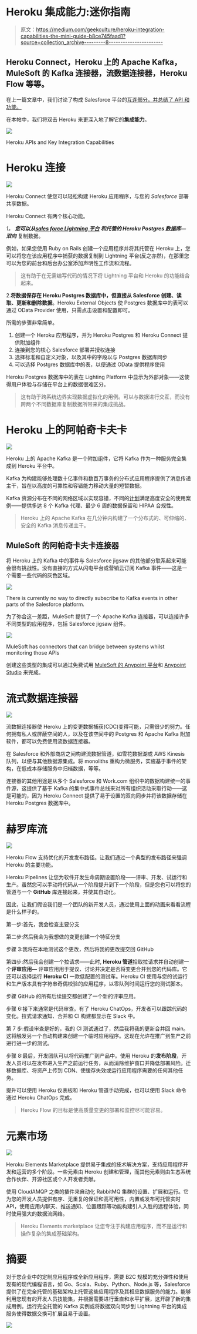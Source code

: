 # Heroku 集成能力:迷你指南

> 原文：<https://medium.com/geekculture/heroku-integration-capabilities-the-mini-guide-b8ce745faad1?source=collection_archive---------8----------------------->

## Heroku Connect，Heroku 上的 Apache Kafka，MuleSoft 的 Kafka 连接器，流数据连接器，Heroku Flow 等等。

在上一篇文章中，我们讨论了构成 Salesforce 平台的[互连部分，并总结了 API 和功能。](/geekculture/salesforce-apis-and-integration-capabilities-the-pocket-guide-2a1a8e97603d?source=friends_link&sk=8bc83d17960cd031782b0ea2e3011f8c)

在本帖中，我们将双击 Heroku 来更深入地了解它的**集成能力**。

![](img/474429053d49d749232ba3db98ba2ebe.png)

Heroku APIs and Key Integration Capabilities

# Heroku 连接

![](img/bb301b13cbba8ab4ce8f9ad51dd8197d.png)

Heroku Connect 使您可以轻松构建 Heroku 应用程序，与您的 *Salesforce* 部署共享数据。

Heroku Connect 有两个核心功能。

*1。* ***您可以从***[***sales force Lightning 平台***](/geekculture/lightning-platform-integration-capabilities-the-mini-guide-e9a407a20eba) ***和托管的 Heroku Postgres 数据库—双向*** 复制数据。

例如，如果您使用 Ruby on Rails 创建一个应用程序并将其托管在 Heroku 上，您可以将您在该应用程序中捕获的数据复制到 Lightning 平台(反之亦然)，在那里您可以为您的前台和后台办公室添加声明性工作流和流程。

> 这有助于在无需编写代码的情况下将 Lightning 平台和 Heroku 的功能结合起来。

2.**将数据保存在 Heroku Postgres 数据库中，但直接从 Salesforce 创建、读取、更新和删除数据**。Heroku External Objects 使 Postgres 数据库中的表可以通过 OData Provider 使用，只需点击设置和配置即可。

所需的步骤非常简单。

1.  创建一个 Heroku 应用程序，并为 Heroku Postgres 和 Heroku Connect 提供附加组件
2.  连接到您的核心 Salesforce 部署并授权连接
3.  选择标准和自定义对象，以及其中的字段以与 Postgres 数据库同步
4.  可以选择 Postgres 数据库中的表，以便通过 OData 提供程序使用

Heroku Postgres 数据库中的表在 Lighting Platform 中显示为外部对象——这使得用户体验与存储在平台上的数据很难区分。

> 这有助于跨系统边界实现数据虚拟化的用例。可以与数据进行交互，而没有跨两个不同数据库复制数据所带来的集成挑战。

# Heroku 上的阿帕奇卡夫卡

![](img/f683b0661e6e7a72af56d15c6e324684.png)

Heroku 上的 Apache Kafka 是一个附加组件，它将 Kafka 作为一种服务完全集成到 Heroku 平台中。

Kafka 为构建能够处理数十亿事件和数百万事务的分布式应用程序提供了消息传递主干，旨在以高度的可靠性和容错能力移动大量的短暂数据。

Kafka 资源分布在不同的网络区域以实现容错，不同的[计划](https://elements.heroku.com/addons/heroku-kafka)满足高度安全的使用案例——提供多达 8 个 Kafka 代理、最少 6 周的数据保留和 HIPAA 合规性。

> Heroku 上的 Apache Kafka 在几分钟内构建了一个分布式的、可伸缩的、安全的 Kafka 消息传递主干。

## MuleSoft 的阿帕奇卡夫卡连接器

将 Heroku 上的 Kafka 中的事件与 Salesforce jigsaw 的其他部分联系起来可能会很有挑战性。没有直接的方式从闪电平台或营销云订阅 Kafka 事件——这是一个需要一些代码的灰色区域。

![](img/460d4d492fd77e1ad898ca0eb2d5b5ef.png)

There is currently no way to directly subscribe to Kafka events in other parts of the Salesforce platform.

为了弥合这一差距，MuleSoft 提供了一个 Apache Kafka 连接器，可以连接许多不同类型的应用程序，包括 Salesforce jigsaw 组件。

![](img/e1f378bbebe48dc270b25bddd5c61d56.png)

MuleSoft has connectors that can bridge between systems whilst monitoring those APIs

创建这些类型的集成可以通过免费试用 [MuleSoft 的 Anypoint 平台](https://anypoint.mulesoft.com/login/signup?apintent=generic)和 [Anypoint Studio](https://www.mulesoft.com/lp/dl/studio) 来完成。

# 流式数据连接器

![](img/c6639e4a200ed2a68d5b05214ea0b8ae.png)

流数据连接器使 Heroku 上的变更数据捕获(CDC)变得可能，只需很少的努力。任何拥有私人或屏蔽空间的人，以及在该空间中的 Postgres 和 Apache Kafka 附加软件，都可以免费使用流数据连接器。

在 Salesforce 和外部商店之间构建流数据管道，如雪花数据湖或 AWS Kinesis 队列，以便与其他数据源集成。将 monoliths 重构为微服务，实施基于事件的架构，在低成本存储服务中归档数据，等等。

连接器的其他用途是从多个 Salesforce 和 Work.com 组织中的数据构建统一的事件源，这提供了基于 Kafka 的集中式事件总线来对所有组织活动采取行动——这是可能的，因为 Heroku Connect 提供了易于设置的双向同步并将该数据存储在 Heroku Postgres 数据库中。

# 赫罗库流

![](img/0cca1195eb32b17e734e8ebbe0ec2408.png)

Heroku Flow 支持优化的开发发布路径。让我们通过一个典型的发布路径来强调 Heroku 的主要功能。

Heroku Pipelines 让您为软件开发生命周期设置阶段——评审、开发、试运行和生产。虽然您可以手动将代码从一个阶段提升到下一个阶段，但是您也可以将您的管道与一个 **GitHub** 库连接起来，并使其自动化。

因此，让我们假设我们是一个团队的新开发人员，通过使用上面的动画来看看流程是什么样子的。

第一步:首先，我会检查主要分支

第二步:然后我会为我想做的变更创建一个特征分支

步骤 3:我将在本地测试这个更改，然后将我的更改提交回 GitHub

第四步:然后我会创建一个拉请求——此时, **Heroku 管道**拾取拉请求并自动创建一个**评审应用—** 评审应用用于提议、讨论并决定是否将变更合并到您的代码库。它还可以选择运行 **Heroku CI** 一款低配置的测试车。Heroku CI 使用与您的试运行和生产版本具有字符串奇偶校验的应用程序，以零队列时间运行您的测试脚本。

步骤 GitHub 的所有后续提交都创建了一个新的评审应用。

步骤 6:接下来通常是代码审查。有了 Heroku ChatOps，开发者可以跟踪代码的变化。拉式请求通知、合并和 CI 构建都显示在 Slack 中。

第 7 步:假设审查是好的，我的 CI 测试通过了，然后我将我的更新合并回 main。这将触发另一个自动构建来创建一个临时应用程序。这现在允许在推广到生产之前进行进一步的测试。

步骤 8:最后，开发团队可以将代码推广到产品中。使用 Heroku 的**发布阶段**，开发人员可以在发布进入生产之前运行任务，从而消除维护窗口并降低部署风险。迁移数据库、将资产上传到 CDN、使缓存失效或运行应用程序需要的任何其他任务。

提升可以使用 Heroku 仪表板和 Heroku 管道手动完成，也可以使用 Slack 命令通过 Heroku ChatOps 完成。

> Heroku Flow 的目标是使高质量变更的部署和监控尽可能容易。

# 元素市场

![](img/890632e57733d4c0412b0ecf05990ccf.png)

Heroku Elements Marketplace 提供易于集成的技术解决方案，支持应用程序开发和运营的多个阶段。一些元素由 Heroku 创建和管理，而其他元素则由生态系统合作伙伴、开源社区或个人开发者贡献。

使用 CloudAMQP 之类的插件来自动化 RabbitMQ 集群的设置、扩展和运行。它为您的开发人员提供有序、无重复的保证和高可用性，内置或发布可托管实时 API，使用应用内聊天、推送通知、位置跟踪等功能构建引人入胜的远程体验，同时使用强大的数据流网络。

> Heroku Elements marketplace 让您专注于构建应用程序，而不是运行和操作复杂的集成基础架构。

# 摘要

对于您企业中的定制应用程序或全新应用程序，需要 B2C 规模的充分弹性和使用现有的现代编程语言，如 Go、Scala、Ruby、Python、Node.js 等，Salesforce 提供了在完全托管的基础架构上托管这些应用程序及其相应数据服务的能力。能够利用您现有的开发人员技能集，并根据需要进行垂直和水平扩展，这开辟了新的集成用例。运行完全托管的 Kafka 实例或将数据双向同步到 Lightning 平台的集成服务使得数据交换可扩展且易于设置。

![](img/58bb0aaa8bf4fa7f8ef986741a3220ba.png)